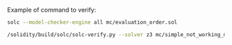 Example of command to verify:

```bash
solc --model-checker-engine all mc/evaluation_order.sol
```

```bash
/solidity/build/solc/solc-verify.py --solver z3 mc/simple_not_working_memory.sol
```